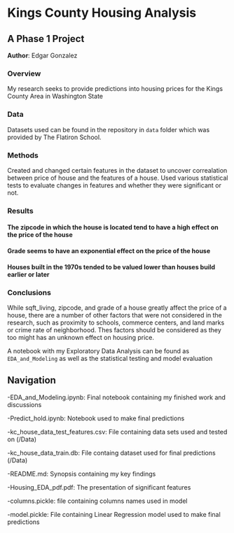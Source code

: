 
# Kings County Housing Analysis

## A Phase 1 Project

**Author**: Edgar Gonzalez

### Overview

My research seeks to provide predictions into housing prices for the Kings County Area in Washington State 


### Data 

Datasets used can be found in the repository in `data` folder which was provided by The Flatiron School.


### Methods

Created and changed certain features in the dataset to uncover correalation between price of house and the features of a house.
Used various statistical tests to evaluate changes in features and whether they were significant or not.

### Results
#### The zipcode in which the house is located tend to have a high effect on the price of the house


#### Grade seems to have an exponential effect on the price of the house


#### Houses built in the 1970s tended to be valued lower than houses build earlier or later

### Conclusions
While sqft_living, zipcode, and grade of a house greatly affect the price of a house, there are a number of other factors that were not considered in the research, such as proximity to schools, commerce centers, and land marks or crime rate of neighborhood. Thes factors should be considered as they too might has an unknown effect on housing price.

A notebook with my Exploratory Data Analysis can be found as `EDA_and_Modeling` as well as the statistical testing and model evaluation

## Navigation
-EDA_and_Modeling.ipynb: Final notebook containing my finished work and discussions 

-Predict_hold.ipynb: Notebook used to make final predictions

-kc_house_data_test_features.csv: File containing data sets used and tested on (/Data)

-kc_house_data_train.db: File containg dataset used for final predictions (/Data)

-README.md: Synopsis containing my key findings

-Housing_EDA_pdf.pdf: The presentation of significant features

-columns.pickle: file containing columns names used in model

-model.pickle: File containing Linear Regression model used to make final predictions
